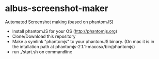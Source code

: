 # albus-screenshot-maker
Automated Screenshot making (based on phantomJS)

* Install phantomJS for your OS (http://phantomjs.org)
* Clone/Download this repository
* Make a symlink "phantomjs" to your phantomJS binary. (On mac it is in the intallation path at phantomjs-2.1.1-macosx/bin/phantomjs)
* run ./start.sh on commandline
